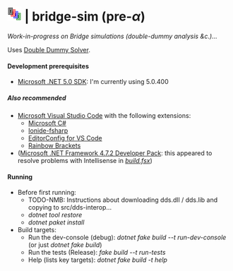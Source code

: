 # ![bridge-sim](https://raw.githubusercontent.com/aornota/bridge-sim/master/src/resources/tpoc-32x32.png) | bridge-sim (pre-_α_)

_Work-in-progress on Bridge simulations (double-dummy analysis &c.)..._

Uses [Double Dummy Solver](http://privat.bahnhof.se/wb758135/bridge/index.html).

#### Development prerequisites

- [Microsoft .NET 5.0 SDK](https://dotnet.microsoft.com/download/dotnet/5.0): I'm currently using 5.0.400

##### Also recommended

- [Microsoft Visual Studio Code](https://code.visualstudio.com/download/) with the following extensions:
    - [Microsoft C#](https://marketplace.visualstudio.com/items?itemName=ms-vscode.csharp)
    - [Ionide-fsharp](https://marketplace.visualstudio.com/items?itemName=ionide.ionide-fsharp)
    - [EditorConfig for VS Code](https://marketplace.visualstudio.com/items?itemName=editorconfig.editorconfig)
    - [Rainbow Brackets](https://marketplace.visualstudio.com/items?itemName=2gua.rainbow-brackets)
- ([Microsoft .NET Framework 4.7.2 Developer Pack](https://dotnet.microsoft.com/download/dotnet-framework/net472/): this appeared to resolve problems with Intellisense in
_[build.fsx](https://github.com/aornota/bridge-sim/blob/master/build.fsx)_)

#### Running

- Before first running:
    - TODO-NMB: Instructions about downloading dds.dll / dds.lib and copying to src/dds-interop...
    - _dotnet tool restore_
    - _dotnet paket install_
- Build targets:
    - Run the dev-console (debug): _dotnet fake build --t run-dev-console_ (or just _dotnet fake build_)
    - Run the tests (Release): _fake build --t run-tests_
    - Help (lists key targets): _dotnet fake build -t help_
